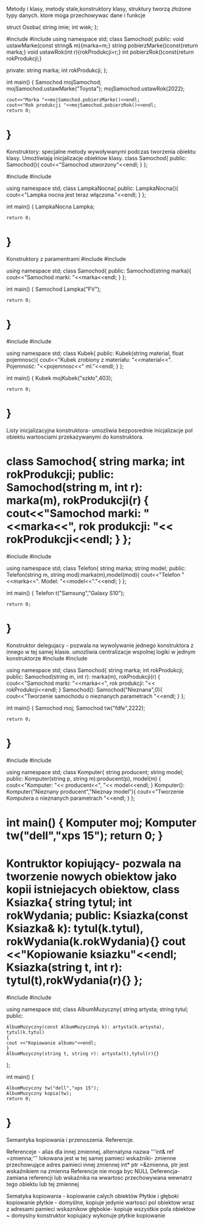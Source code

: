 Metody i klasy, metody stale,konstruktory
klasy, struktury tworzą złożone typy danych. ktore moga przechowywac dane i funkcje

struct Osoba{
    string imie;
    int wiek;
};

#include <iostream>
#include <string>
using namespace std;
class Samochod{
public:
    void ustawMarke(const string& m){marka=m;}
    string pobierzMarke()const{return marka;}
    void ustawRok(int r){rokProdukcji=r;}
    int pobierzRok()const{return rokProdukcji;}
    
private:
    string marka;
    int rokProdukcji;
};

int main()
{
    Samochod mojSamochod;
    mojSamochod.ustawMarke("Toyota");
    mojSamochod.ustawRok(2022);
    
    cout<<"Marka "<<mojSamochod.pobierzMarke()<<endl;
    cout<<"Rok produkcji "<<mojSamochod.pobierzRok()<<endl;
    return 0;
}
=======================================================================================================================
Konstruktory: specjalne metody wywoływanymi podczas tworzenia obiektu klasy. Umożliwiają inicjalizacje obiektow klasy.
class Samochod{
    public:
    Samochod(){
        cout<<"Samochod utworzony"<<endl;
    }
};

#include <iostream>
#include <string>

using namespace std;
class LampkaNocna{
    public:
    LampkaNocna(){
        cout<<"Lampka nocna jest teraz włączona."<<endl;
    }
};

int main()
{
    LampkaNocna Lampka;
    
    return 0;
}
===========================================================================================================================
Konstruktory z paramentrami
#include <iostream>
#include <string>

using namespace std;
class Samochod{
    public:
    Samochod(string marka){
        cout<<"Samochod marki: "<<marka<<endl;
    }
};

int main()
{
    Samochod Lampka("FV");
    
    return 0;
}
=================================================================================================================================
#include <iostream>
#include <string>

using namespace std;
class Kubek{
    public:
    Kubek(string material, float pojemnosc){
        cout<<"Kubek zrobiony z materiału: "<<material<<". Pojemność: "<<pojemnosc<<" ml."<<endl;
    }
};

int main()
{
    Kubek mojKubek("szkło",403);
    
    return 0;
}
================================================================================================================================
Listy inicjalizacyjna konstruktora- umozliwia bezposrednie inicjalizacje pol obiektu wartosciami przekazywanymi do konstruktora.

class Samochod{
    string marka;
    int rokProdukcji;
    public:
        Samochod(string m, int r): marka(m), rokProdukcji(r)
        {
            cout<<"Samochod marki: "<<marka<<", rok produkcji: "<< rokProdukcji<<endl;
        }
};
============================================================
#include <iostream>
#include <string>

using namespace std;
class Telefon{
    string marka;
    string model;
    public:
    Telefon(string m, string mod):marka(m),model(mod){
        cout<<"Telefon "<<marka<<". Model: "<<model<<"."<<endl;
    }
};

int main()
{
    Telefon t("Samsung","Galaxy S10");
    
    return 0;
}
===============================================================================================================================
Konstruktor delegujacy - pozwala na wywolywanie jednego konstruktora z innego w tej samej klasie. umozliwia centralizacje wspolnej logiki w jednym konstruktorze
#include <iostream>
#include <string>

using namespace std;
class Samochod{
    string marka;
    int rokProdukcji;
    public:
        Samochod(string m, int r): marka(m), rokProdukcji(r)
        {
            cout<<"Samochod marki: "<<marka<<", rok produkcji: "<< rokProdukcji<<endl;
        }
        Samochod(): Samochod("Nieznana",0){
            cout<<"Tworzenie samochodu o nieznanych parametrach "<<endl;
        }
};

int main()
{
    Samochod moj;
    Samochod tw("fdfe",2222);
    
    return 0;
}
==========================================
#include <iostream>
#include <string>

using namespace std;
class Komputer{
    string producent;
    string model;
    public:
        Komputer(string p, string m):producent(p), model(m)
        {
            cout<<"Komputer: "<< producent<<", "<< model<<endl;
        }
        Komputer(): Komputer("Nieznany producent","Nieznay model"){
            cout<<"Tworzenie Komputera o nieznanych parametrach "<<endl;
        }
};

int main()
{
    Komputer moj;
    Komputer tw("dell","xps 15");
    return 0;
}
=======================================================================================================
Kontruktor kopiujący- pozwala na tworzenie nowych obiektow jako kopii istniejacych obiektow, 
class Ksiazka{
    string tytul;
    int rokWydania;
public:
    Ksiazka(const Ksiazka& k): tytul(k.tytul), rokWydania(k.rokWydania){}
    cout <<"Kopiowanie ksiazku"<<endl;
    Ksiazka(string t, int r): tytul(t),rokWydania(r){}
};
=======
#include <iostream>
#include <string>

using namespace std;
class AlbumMuzyczny{
    string artysta;
    string tytul;
    public:
      
    AlbumMuzyczny(const AlbumMuzyczny& k): artysta(k.artysta), tytul(k.tytul)
    {
    cout <<"Kopiowanie albumu"<<endl;
    }
    AlbumMuzyczny(string t, string r): artysta(t),tytul(r){}

};

int main()
{
 
    AlbumMuzyczny tw("dell","xps 15");
    AlbumMuzyczny kopia(tw);
    return 0;
}
===========================================================================================================
Semantyka kopiowania i przenoszenia. Referencje.

Referenceje - alias dla innej zmiennej, alternatyna nazwa '''int& ref =zmienna;''' lokowana jest w tej samej pamieci
wskaźniki- zmienne przechowujące adres pamieci innej zmiennej int* ptr =&zmienna, ptr jest wskaźnikiem na zmienna
Referencje nie moga byc NULL
Deferencja- zamiana referencji lub wskaźnika na wwartosc przechowywana wewnatrz tego obiektu lub tej zmiennej

Sematyka kopiowania - kopiowanie calych obiektów
Płytkie i głęboki kopiowanie
płytkie - domyślne, kopiuje jedynie wartosci pol obiektow wraz z adresami pamieci wskaznikow
głębokie- kopiuje wszystkie pola obiektow
~ domyslny konstruktor kopiujacy wykonuje płytkie kopiowanie